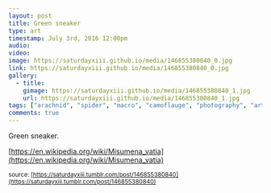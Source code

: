 ```yaml
---
layout: post
title: Green sneaker
type: art
timestamp: July 3rd, 2016 12:00pm
audio: 
video: 
image: https://saturdayxiii.github.io/media/146855380840_0.jpg
link: https://saturdayxiii.github.io/media/146855380840_0.jpg
gallery:
  - title: 
    gimage: https://saturdayxiii.github.io/media/146855380840_1.jpg
    url: https://saturdayxiii.github.io/media/146855380840_1.jpg
tags: ["arachnid", "spider", "macro", "camoflauge", "photography", "art"]
comments: true
---
```

Green sneaker.




[https://en.wikipedia.org/wiki/Misumena_vatia](https://en.wikipedia.org/wiki/Misumena_vatia)

<small>source: [https://saturdayxiii.tumblr.com/post/146855380840](https://saturdayxiii.tumblr.com/post/146855380840)</small>